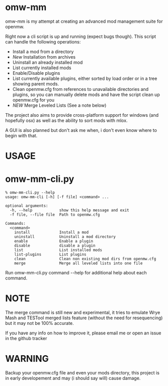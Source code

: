 # omw-mm
omw-mm is my attempt at creating an advanced mod management suite for openmw.

Right now a cli script is up and running (expect bugs though).
This script can handle the following operations:
  - Install a mod from a directory
  - *New* Installation from archives
  - Uninstall an already installed mod
  - List currently installed mods
  - Enable/Disable plugins
  - List currently available plugins, either sorted by load order or in a tree showing parent mods.
  - Clean openmw.cfg from references to unavailable directories and plugins, so you can manually delete mods and have the script clean up openmw.cfg for you
  - *NEW* Merge Leveled Lists (See a note below)

The project also aims to provide cross-platform support for windows (and hopefully osx) as well as the ability to sort mods with mlox.

A GUI is also planned but don't ask me when, i don't even know where to begin with that.
# USAGE

omw-mm-cli.py
================
```
% omw-mm-cli.py --help
usage: omw-mm-cli [-h] [-f file] <command> ...

optional arguments:
  -h, --help            show this help message and exit
  -f file, --file file  Path to openmw.cfg

Commands:
  <command>
    install             Install a mod
    uninstall           Uninstall a mod directory
    enable              Enable a plugin
    disable             disable a plugin
    list                List installed mods
    list-plugins        List plugins
    clean               Clean non existing mod dirs from openmw.cfg
    merge               Merge all leveled lists into one file
```
Run omw-mm-cli.py command --help for additional help about each command.

# NOTE
The merge command is still new and experimental, it tries to emulate Wrye Mash and TESTool merged lists feature (without the need for resequencing) but it may not be 100% accurate.

If you have any info on how to improve it, please email me or open an issue in the github tracker


# WARNING
Backup your openmw.cfg file and even your mods directory, this project is in early developement and may (i should say will) cause damage.
